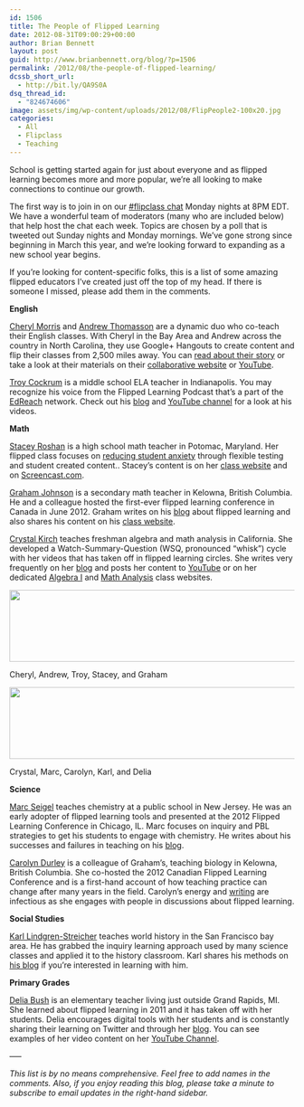 ```yaml
---
id: 1506
title: The People of Flipped Learning
date: 2012-08-31T09:00:29+00:00
author: Brian Bennett
layout: post
guid: http://www.brianbennett.org/blog/?p=1506
permalink: /2012/08/the-people-of-flipped-learning/
dcssb_short_url:
  - http://bit.ly/QA9S0A
dsq_thread_id:
  - "824674606"
image: assets/img/wp-content/uploads/2012/08/FlipPeople2-100x20.jpg
categories:
  - All
  - Flipclass
  - Teaching
---
```

School is getting started again for just about everyone and as flipped learning becomes more and more popular, we&#8217;re all looking to make connections to continue our growth.

The first way is to join in on our [#flipclass chat](http://blog.ohheybrian.com/flipclass-chat/) Monday nights at 8PM EDT. We have a wonderful team of moderators (many who are included below) that help host the chat each week. Topics are chosen by a poll that is tweeted out Sunday nights and Monday mornings. We&#8217;ve gone strong since beginning in March this year, and we&#8217;re looking forward to expanding as a new school year begins.

If you&#8217;re looking for content-specific folks, this is a list of some amazing flipped educators I&#8217;ve created just off the top of my head. If there is someone I missed, please add them in the comments.

**English**

[Cheryl Morris](http://www.twitter.com/guster4lovers/) and [Andrew Thomasson](http://www.twitter.com/thomasson_engl/) are a dynamic duo who co-teach their English classes. With Cheryl in the Bay Area and Andrew across the country in North Carolina, they use Google+ Hangouts to create content and flip their classes from 2,500 miles away. You can [read about their story](http://blog.ohheybrian.com/guest-post-alchemy-in-the-midst-of-chaos-collaboration-and-community-in-the-flipped-classroom/) or take a look at their materials on their [collaborative website](http://www.google.com/url?q=http%3A%2F%2Fwww.tmiclass.com&sa=D&sntz=1&usg=AFQjCNHVzVYIoaGGLrl2yPaGr955fAyaLQ) or [YouTube](http://www.google.com/url?q=https%3A%2F%2Fwww.youtube.com%2Fuser%2FThomassonMorrisInstr%2Fvideos).

[Troy Cockrum](http://www.twitter.com/tcockrum/) is a middle school ELA teacher in Indianapolis. You may recognize his voice from the Flipped Learning Podcast that&#8217;s a part of the [EdReach](http://edreach.us/) network. Check out his [blog](http://cogitationsofmrcockrum.blogspot.com/) and [YouTube channel](http://www.youtube.com/user/CockrumVideos?feature=watch) for a look at his videos.

**Math**

[Stacey Roshan](http://www.twitter.com/buddyxo/) is a high school math teacher in Potomac, Maryland. Her flipped class focuses on [reducing student anxiety](http://www.washingtonpost.com/local/education/the-flip-turning-a-classroom-upside-down/2012/06/03/gJQAYk55BV_story.html) through flexible testing and student created content.. Stacey&#8217;s content is on her [class website](http://bullis.haikulearning.com/roshast) and on [Screencast.com](http://www.screencast.com/users/Ms.Roshan/folders/AP%20Calculus%20AB).

[Graham Johnson](http://www.twitter.com/math_Johnson/) is a secondary math teacher in Kelowna, British Columbia. He and a colleague hosted the first-ever flipped learning conference in Canada in June 2012. Graham writes on his [blog](http://flippingmath.wordpress.com/) about flipped learning and also shares his content on his [class website](http://www.mathjohnson.com/).

[Crystal Kirch](http://www.twitter.com/crystalkirch/) teaches freshman algebra and math analysis in California. She developed a Watch-Summary-Question (WSQ, pronounced “whisk”) cycle with her videos that has taken off in flipped learning circles. She writes very frequently on her [blog](http://flippingwithkirch.blogspot.com/) and posts her content to [YouTube](http://www.youtube.com/user/crystalkirch?feature=results_main) or on her dedicated [Algebra I](http://kirchalgebra1.blogspot.com) and [Math Analysis](http://kirchmathanalysis.blogspot.com) class websites.

<div id="attachment_1529" style="max-width: 650px" class="wp-caption aligncenter">
  <a href="http://blog.ohheybrian.com/wp-content/uploads/2012/08/FlipPeople1.jpg"><img class="size-large wp-image-1529" title="FlipPeople1" src="http://blog.ohheybrian.com/wp-content/uploads/2012/08/FlipPeople1-1024x204.jpg" alt="" width="640" height="127" srcset="https://blog.ohheybrian.com/wp-content/uploads/2012/08/FlipPeople1-1024x204.jpg 1024w, https://blog.ohheybrian.com/wp-content/uploads/2012/08/FlipPeople1-300x60.jpg 300w, https://blog.ohheybrian.com/wp-content/uploads/2012/08/FlipPeople1-100x20.jpg 100w, https://blog.ohheybrian.com/wp-content/uploads/2012/08/FlipPeople1.jpg 1200w" sizes="(max-width: 640px) 100vw, 640px" /></a>

  <p class="wp-caption-text">
    Cheryl, Andrew, Troy, Stacey, and Graham
  </p>
</div>

<div id="attachment_1530" style="max-width: 650px" class="wp-caption aligncenter">
  <a href="http://blog.ohheybrian.com/wp-content/uploads/2012/08/FlipPeople2.jpg"><img class="size-large wp-image-1530" title="FlipPeople2" src="http://blog.ohheybrian.com/wp-content/uploads/2012/08/FlipPeople2-1024x204.jpg" alt="" width="640" height="127" srcset="https://blog.ohheybrian.com/wp-content/uploads/2012/08/FlipPeople2-1024x204.jpg 1024w, https://blog.ohheybrian.com/wp-content/uploads/2012/08/FlipPeople2-300x60.jpg 300w, https://blog.ohheybrian.com/wp-content/uploads/2012/08/FlipPeople2-100x20.jpg 100w, https://blog.ohheybrian.com/wp-content/uploads/2012/08/FlipPeople2.jpg 1200w" sizes="(max-width: 640px) 100vw, 640px" /></a>

  <p class="wp-caption-text">
    Crystal, Marc, Carolyn, Karl, and Delia
  </p>
</div>

**Science**

[Marc Seigel](http://www.twitter.com/daretochem/) teaches chemistry at a public school in New Jersey. He was an early adopter of flipped learning tools and presented at the 2012 Flipped Learning Conference in Chicago, IL. Marc focuses on inquiry and PBL strategies to get his students to engage with chemistry. He writes about his successes and failures in teaching on his [blog](http://aflippedapproach.blogspot.com/).

[Carolyn Durley](http://www.twitter.com/okmbio/) is a colleague of Graham&#8217;s, teaching biology in Kelowna, British Columbia. She co-hosted the 2012 Canadian Flipped Learning Conference and is a first-hand account of how teaching practice can change after many years in the field. Carolyn&#8217;s energy and [writing](http://flipperteach.com/) are infectious as she engages with people in discussions about flipped learning.

**Social Studies**

[Karl Lindgren-Streicher](http://www.twitter.com/ls_karl) teaches world history in the San Francisco bay area. He has grabbed the inquiry learning approach used by many science classes and applied it to the history classroom. Karl shares his methods on [his blog](http://historywithls.blogspot.com) if you&#8217;re interested in learning with him.

**Primary Grades**

[Delia Bush](http://www.twitter.com/deliabush/) is an elementary teacher living just outside Grand Rapids, MI. She learned about flipped learning in 2011 and it has taken off with her students. Delia encourages digital tools with her students and is constantly sharing their learning on Twitter and through her [blog](http://flippedclassroom.blogspot.com/). You can see examples of her video content on her [YouTube Channel](http://www.youtube.com/user/kh5thgrademath).

&#8212;&#8211;

_This list is by no means comprehensive. Feel free to add names in the comments. Also, if you enjoy reading this blog, please take a minute to subscribe to email updates in the right-hand sidebar._
